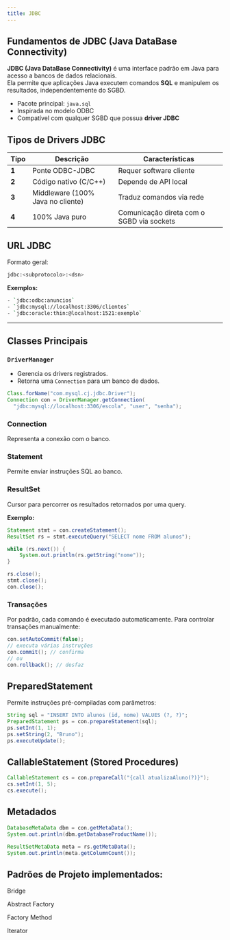 ```yaml
---
title: JDBC
---
```


## Fundamentos de JDBC (Java DataBase Connectivity)

**JDBC (Java DataBase Connectivity)** é uma interface padrão em Java para acesso a bancos de dados relacionais.  
Ela permite que aplicações Java executem comandos **SQL** e manipulem os resultados, independentemente do SGBD.

- Pacote principal: `java.sql`
- Inspirada no modelo ODBC
- Compatível com qualquer SGBD que possua **driver JDBC**


## Tipos de Drivers JDBC

| Tipo | Descrição | Características |
|------|------------|----------------|
| **1** | Ponte ODBC-JDBC | Requer software cliente |
| **2** | Código nativo (C/C++) | Depende de API local |
| **3** | Middleware (100% Java no cliente) | Traduz comandos via rede |
| **4** | 100% Java puro | Comunicação direta com o SGBD via sockets |

## URL JDBC

Formato geral:

```bash
jdbc:<subprotocolo>:<dsn>
```

**Exemplos:**

```bash
- `jdbc:odbc:anuncios`
- `jdbc:mysql://localhost:3306/clientes`
- `jdbc:oracle:thin:@localhost:1521:exemplo`
```

---

## Classes Principais

### `DriverManager`

- Gerencia os drivers registrados.
- Retorna uma `Connection` para um banco de dados.

```java
Class.forName("com.mysql.cj.jdbc.Driver");
Connection con = DriverManager.getConnection(
  "jdbc:mysql://localhost:3306/escola", "user", "senha");
```

### Connection

Representa a conexão com o banco.

### Statement

Permite enviar instruções SQL ao banco.

### ResultSet 

Cursor para percorrer os resultados retornados por uma query.

**Exemplo:**

```java
Statement stmt = con.createStatement();
ResultSet rs = stmt.executeQuery("SELECT nome FROM alunos");

while (rs.next()) {
    System.out.println(rs.getString("nome"));
}

rs.close();
stmt.close();
con.close();
```

### Transações

Por padrão, cada comando é executado automaticamente.
Para controlar transações manualmente:

```java
con.setAutoCommit(false);
// executa várias instruções
con.commit(); // confirma
// ou
con.rollback(); // desfaz
```

## PreparedStatement

Permite instruções pré-compiladas com parâmetros:

```java
String sql = "INSERT INTO alunos (id, nome) VALUES (?, ?)";
PreparedStatement ps = con.prepareStatement(sql);
ps.setInt(1, 1);
ps.setString(2, "Bruno");
ps.executeUpdate();
```

## CallableStatement (Stored Procedures)

```java
CallableStatement cs = con.prepareCall("{call atualizaAluno(?)}");
cs.setInt(1, 5);
cs.execute();
```

## Metadados

```java
DatabaseMetaData dbm = con.getMetaData();
System.out.println(dbm.getDatabaseProductName());

ResultSetMetaData meta = rs.getMetaData();
System.out.println(meta.getColumnCount());
```

## Padrões de Projeto implementados:

Bridge

Abstract Factory

Factory Method

Iterator